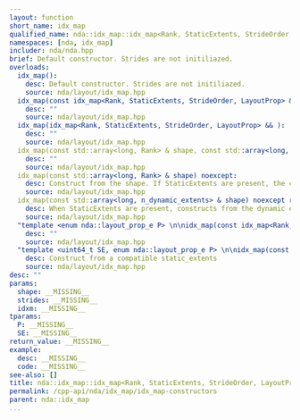 ```yaml
---
layout: function
short_name: idx_map
qualified_name: nda::idx_map::idx_map<Rank, StaticExtents, StrideOrder, LayoutProp>
namespaces: [nda, idx_map]
includer: nda/nda.hpp
brief: Default constructor. Strides are not initiliazed.
overloads:
  idx_map():
    desc: Default constructor. Strides are not initiliazed.
    source: nda/layout/idx_map.hpp
  idx_map(const idx_map<Rank, StaticExtents, StrideOrder, LayoutProp> & ):
    desc: ""
    source: nda/layout/idx_map.hpp
  idx_map(idx_map<Rank, StaticExtents, StrideOrder, LayoutProp> && ):
    desc: ""
    source: nda/layout/idx_map.hpp
  idx_map(const std::array<long, Rank> & shape, const std::array<long, Rank> & strides) noexcept:
    desc: ""
    source: nda/layout/idx_map.hpp
  idx_map(const std::array<long, Rank> & shape) noexcept:
    desc: Construct from the shape. If StaticExtents are present, the corresponding component of the shape must be equal to it.
    source: nda/layout/idx_map.hpp
  idx_map(const std::array<long, n_dynamic_extents> & shape) noexcept requires ((n_dynamic_extents != Rank) and (n_dynamic_extents != 0)):
    desc: When StaticExtents are present, constructs from the dynamic extents only
    source: nda/layout/idx_map.hpp
  "template <enum nda::layout_prop_e P> \n\nidx_map(const idx_map<Rank, StaticExtents, StrideOrder, P> & idxm) noexcept":
    desc: ""
    source: nda/layout/idx_map.hpp
  "template <uint64_t SE, enum nda::layout_prop_e P> \n\nidx_map(const idx_map<Rank, SE, StrideOrder, P> & idxm) noexcept(false)":
    desc: Construct from a compatible static_extents
    source: nda/layout/idx_map.hpp
desc: ""
params:
  shape: __MISSING__
  strides: __MISSING__
  idxm: __MISSING__
tparams:
  P: __MISSING__
  SE: __MISSING__
return_value: __MISSING__
example:
  desc: __MISSING__
  code: __MISSING__
see-also: []
title: nda::idx_map::idx_map<Rank, StaticExtents, StrideOrder, LayoutProp>
permalink: /cpp-api/nda/idx_map/idx_map-constructors
parent: nda::idx_map
...
```


